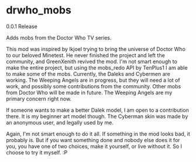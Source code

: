 # drwho_mobs

0.0.1 Release

Adds mobs from the Doctor Who TV series.

This mod was inspired by lkjoel trying to bring the universe of Doctor Who to our beloved Minetest. He never finished the project and left the community, and GreenXenith revived the mod. I'm not smart enough to make the entire project, but using the mobs_redo API by TenPlus1 I am able to make some of the mobs. Currently, the Daleks and Cybermen are working. The Weeping Angels are in progress, but they will need a lot of work, and possibly some contributions from the community. Other mobs from Doctor Who will be made in future. The Weeping Angels are my primary concern right now.

If someone wants to make a better Dalek model, I am open to a contribution there. It is my beginner art model though.
The Cyberman skin was made by an anonymous user, and legally used by me.

Again, I'm not smart enough to do it all. If something in the mod looks bad, it probably is. But if you want something done and nobody else does it for you, you have one of two choices, make it yourself, or live without it. So I choose to try it myself. :P